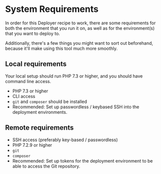 System Requirements
===================

In order for this Deployer recipe to work, there are some requirements for both
the environment that you run it on, as well as for the environment(s) that you
want to deploy to.

Additionally, there's a few things you might want to sort out beforehand,
because it'll make using this tool much more smoothly.

Local requirements
------------------

Your local setup should run PHP 7.3 or higher, and you should have command line access.

- PHP 7.3 or higher
- CLI access
- `git` and `composer` should be installed
- Recommended: Set up passwordless / keybased SSH into the deployment
  environments.

Remote requirements
-------------------

- SSH access (preferably key-based / passwordless)
- PHP 7.2.9 or higher
- `git`
- `composer`
- Recommended: Set up tokens for the deployment environment to be able to access
  the Git repository.

